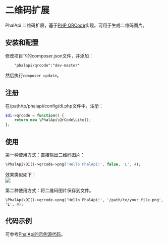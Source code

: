 # 二维码扩展

PhalApi 二维码扩展，基于[PHP QRCode](http://phpqrcode.sourceforge.net)实现。可用于生成二维码图片。  


## 安装和配置
修改项目下的composer.json文件，并添加：  
```
    "phalapi/qrcode":"dev-master"
```
然后执行```composer update```。  

## 注册
在/path/to/phalapi/config/di.php文件中，注册：  
```php
$di->qrcode = function() {
    return new \PhalApi\QrCode\Lite();
};
```

## 使用
第一种使用方式：直接输出二维码图片：
```php
\PhalApi\DI()->qrcode->png('Hello PhalApi!', false, 'L', 4);
```

效果类似如下：  
![](http://7xiz2f.com1.z0.glb.clouddn.com/20171121225722_9b8f48f3986e2026363584dba7c56621)


第二种使用方式：将二维码图片保存到文件。
```
\PhalApi\DI()->qrcode->png('Hello PhalApi!', '/path/to/your_file.png', 'L', 4);
```

## 代码示例
可参考[PhalApi的示例源代码](https://github.com/phalapi/phalapi/blob/master-2x/src/app/Api/Examples/QrCode.php)。